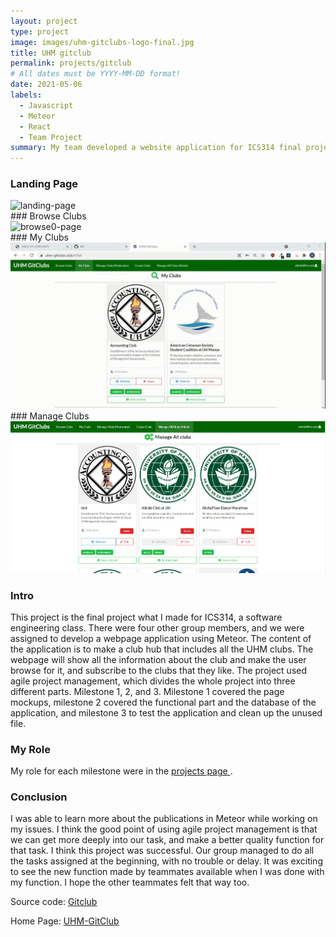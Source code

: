 ```yaml
---
layout: project
type: project
image: images/uhm-gitclubs-logo-final.jpg
title: UHM gitclub
permalink: projects/gitclub
# All dates must be YYYY-MM-DD format!
date: 2021-05-06
labels:
  - Javascript
  - Meteor
  - React
  - Team Project
summary: My team developed a website application for ICS314 final project.
---
```


### Landing Page
<div class="ui rounded images">
<img class="ui image" src="../images/landingnew.gif" alt="landing-page">
</div>
### Browse Clubs
<div class="ui rounded images">
<img class="ui image" src="../images/browse0.gif" alt="browse0-page">
</div>
### My Clubs
<div class="ui rounded images">
<img class="ui image" src="../images/myclubs.gif" alt="myclubs-page">
</div>
### Manage Clubs
<div class="ui rounded images">
<img class="ui image" src="../images/manageallclubs.png" alt="manageallclubs-page">
</div>

### Intro
This project is the final project what I made for ICS314, a software engineering class. There were four other group members, and we were assigned to develop a webpage application using Meteor. The content of the application is to make a club hub that includes all the UHM clubs. The webpage will show all the information about the club and make the user browse for it, and subscribe to the clubs that they like. The project used agile project management, which divides the whole project into three different parts. Milestone 1, 2, and 3. Milestone 1 covered the page mockups, milestone 2 covered the functional part and the database of the application, and milestone 3 to test the application and clean up the unused file.

### My Role
My role for each milestone were in the <a href="https://github.com/uhm-gitclubs/uhm-gitclubs/projects"> projects page </a>.

### Conclusion
I was able to learn more about the publications in Meteor while working on my issues. I think the good point of using agile project management is that we can get more deeply into our task, and make a better quality function for that task. I think this project was successful. Our group managed to do all the tasks assigned at the beginning, with no trouble or delay. It was exciting to see the new function made by teammates available when I was done with my function. I hope the other teammates felt that way too.



Source code: <a href="https://github.com/uhm-gitclubs/uhm-gitclubs"><i class="large github icon"></i>Gitclub</a>

Home Page: <a href="https://uhm-gitclubs.github.io/">UHM-GitClub</a>



